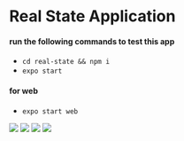 # Real State Application
#### run the following commands to test this app

- ``` cd real-state && npm i ```
- ``` expo start ```
#### for web
- ``` expo start web ```

![](screenshots/screen1.jpeg) ![](screenshots/screen2.jpeg) ![](screenshots/screen3.jpeg) ![](screenshots/screen4.jpeg)
